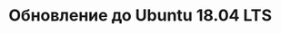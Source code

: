 <!-- TITLE: Server -->
<!-- SUBTITLE: A quick summary of Server -->

# Обновление до Ubuntu 18.04 LTS